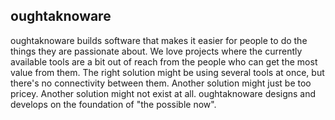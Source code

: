 ## oughtaknoware

oughtaknoware builds software that makes it easier for people to do the things they are passionate about. We love projects where the currently available tools are a bit out of reach from the people who can get the most value from them. The right solution might be using several tools at once, but there's no connectivity between them. Another solution might just be too pricey. Another solution might not exist at all. oughtaknoware designs and develops on the foundation of "the possible now".
